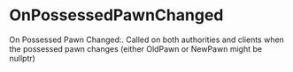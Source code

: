# OnPossessedPawnChanged

On Possessed Pawn Changed:. Called on both authorities and clients when the possessed pawn changes (either OldPawn or NewPawn might be nullptr)

